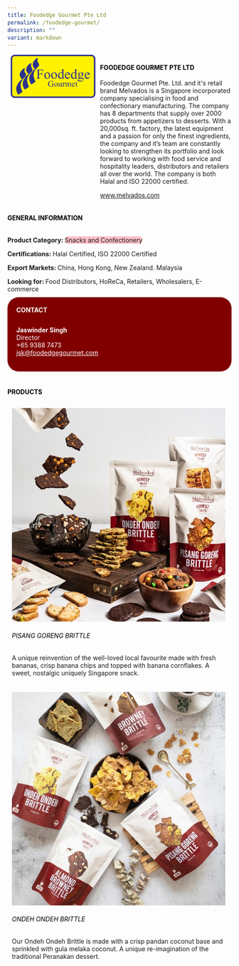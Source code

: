 ```yaml
---
title: Foodedge Gourmet Pte Ltd
permalink: /foodedge-gourmet/
description: ""
variant: markdown
---
```

<div class="flex-paragraph">
	<div style="display: flex; flex-wrap: wrap;" class="flex-container">
		<div style="flex: 1 1 40%; display: block;" class="card sgds">
			<img src="/images/Foodedge%20Gourmet/foodedge_gourmet_logo.png">
		</div>
		<div style="flex: 1 1 58%; display: block; margin-left: 3px" class="card-sgds">
			<h4 style="text-transform: uppercase; color: black;"><b>Foodedge Gourmet Pte Ltd</b></h4>
			<p>Foodedge Gourmet Pte. Ltd. and it's retail brand Melvados is a Singapore incorporated company specialising in food and confectionary manufacturing.&nbsp;The company has 8 departments that supply over 2000 products from appetizers to desserts. With a 20,000sq. ft. factory, the latest equipment and a passion for only the finest ingredients, the company and it’s team are constantly looking to strengthen its portfolio and look forward to working with food service and hospitality leaders, distributors and retailers all over the world. The company is both Halal and ISO 22000 certified.</p>
			<p><a target="_blank" href="https://www.melvados.com">www.melvados.com</a></p>
		</div>
	</div>
</div>

<h4 style="text-transform: uppercase; color: black;">
	<b>General Information</b>
</h4>
<div style="display: flex; flex-wrap: wrap;" class="flex-container">
	<div style="flex: 1 1 65%; display: block; align-self: stretch" class="card sgds">
		<div class="flex-paragraph">
			<p>
				<b>Product Category: </b>
				<span style="background-color: pink; border-radius: 10px;">Snacks and Confectionery</span>
			</p>
			<p>
				<b>Certifications: </b>Halal Certified, ISO 22000 Certified
			</p>
			<p>
				<b>Export Markets: </b>China, Hong Kong, New Zealand. Malaysia
			</p>
			<p style="margin-bottom: 10px;">
				<b>Looking for: </b>Food Distributors, HoReCa, Retailers, Wholesalers, E-commerce
			</p>
		</div>
	</div>
	<div style="flex: 1 1 35%; padding: 10px; display: block; background-color: maroon; border-radius: 25px; align-self: center;" class="card sgds">
		<h4 style="color: white; margin-top: 10px; margin-left: 10px;">CONTACT</h4>
		<div class="flex-paragraph">
			<p style="padding: 10px; color: white;">
				<b>Jaswinder Singh</b>
				<br>Director<br>+65 9388 7473<br>
				<a style="color: white;" href="mailto:jsk@foodedgegourmet.com">jsk@foodedgegourmet.com</a>
			</p>
		</div>
	</div>
</div>
<br>
<h4 style="text-transform: uppercase; color: black;">
	<b>Products</b>
</h4>
<div style="display: flex; flex-wrap: wrap;">
	<div style="flex: 1 1 47%; margin: 10px; display: block;" class="card sgds">
		<div style="display: block;" class="flex-image">
			<img src="/images/Foodedge%20Gourmet/foodedge_gourmet_product_01.jpg">
		</div>
		<div class="flex-paragraph">
			<h6 style="text-transform: uppercase; color: black;">Pisang Goreng Brittle</h6>
			<p>A unique reinvention of the well-loved local favourite made with fresh bananas, crisp banana chips and topped with banana cornflakes. A sweet, nostalgic uniquely Singapore snack.</p>
		</div>
	</div>
	<div style="flex: 1 1 47%; margin: 10px; display: block;" class="card sgds">
		<div style="display: block;" class="flex-image">
			<img src="/images/Foodedge%20Gourmet/foodedge_gourmet_product_02.jpg">
		</div>
		<div class="flex-paragraph">
			<h6 style="text-transform: uppercase; color: black;">Ondeh Ondeh Brittle</h6>
			<p>Our Ondeh Ondeh Brittle is made with a crisp pandan coconut base and sprinkled with gula melaka coconut. A unique re-imagination of the traditional Peranakan dessert.</p>
		</div>
	</div>
</div>